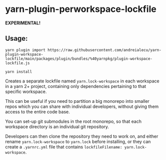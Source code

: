 # yarn-plugin-perworkspace-lockfile

**EXPERIMENTAL!**

## Usage:

```
yarn plugin import https://raw.githubusercontent.com/andreialecu/yarn-plugin-workspace-lockfile/main/packages/plugin/bundles/%40yarnpkg/plugin-workspace-lockfile.js

yarn install
```

Creates a separate lockfile named `yarn.lock-workspace` in each workspace in a yarn 2+ project, containing only dependencies pertaining to that specific workspace.

This can be useful if you need to partition a big monorepo into smaller repos which you can share with individual developers, without giving them access to the entire code base.

You can set-up git submodules in the root monorepo, so that each workspace directory is an individual git repository.

Developers can then clone the repository they need to work on, and either rename `yarn.lock-workspace` to `yarn.lock` before installing, or they can create a `.yarnrc.yml` file that contains `lockfileFilename: yarn.lock-workspace`.